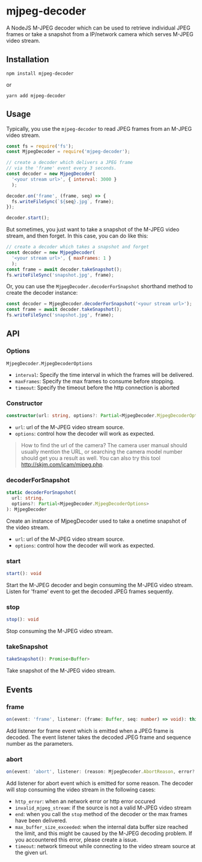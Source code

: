 # mjpeg-decoder
A NodeJS M-JPEG decoder which can be used to retrieve individual JPEG frames or take a snapshot from a IP/network camera which serves M-JPEG video stream.

## Installation
```
npm install mjpeg-decoder
```

or

```
yarn add mjpeg-decoder
```

## Usage

Typically, you use the `mjpeg-decoder` to read JPEG frames from an M-JPEG video stream.

```javascript
const fs = require('fs');
const MjpegDecoder = require('mjpeg-decoder');

// create a decoder which delivers a JPEG frame
// via the 'frame' event every 3 seconds.
const decoder = new MjpegDecoder(
  '<your stream url>', { interval: 3000 }
  );

decoder.on('frame', (frame, seq) => {
  fs.writeFileSync(`${seq}.jpg`, frame);
});

decoder.start();
```

But sometimes, you just want to take a snapshot of the M-JPEG video stream, and then forget. In this case, you can do like this:
```javascript
// create a decoder which takes a snapshot and forget
const decoder = new MjpegDecoder(
  '<your stream url>', { maxFrames: 1 }
  );
const frame = await decoder.takeSnapshot();
fs.writeFileSync('snapshot.jpg', frame);
```

Or, you can use the `MjpegDecoder.decoderForSnapshot` shorthand method to create the decoder instance:
```javascript
const decoder = MjpegDecoder.decoderForSnapshot('<your stream url>');
const frame = await decoder.takeSnapshot();
fs.writeFileSync('snapshot.jpg', frame);
```

## API

### Options
`MjpegDecoder.MjpegDecoderOptions`
- `interval`: Specify the time interval in which the frames will be delivered.
- `maxFrames`: Specify the max frames to consume before stopping.
- `timeout`: Specify the timeout before the http connection is aborted

### Constructor
```typescript
constructor(url: string, options?: Partial<MjpegDecoder.MjpegDecoderOptions>)
```

- `url`: url of the M-JPEG video stream source.
- `options`: control how the decoder will work as expected.

> How to find the url of the camera?
> The camera user manual should usually mention the URL, or searching the camera model number should get you a result as well.  You can also try this tool http://skjm.com/icam/mjpeg.php.

### decoderForSnapshot
```typescript
static decoderForSnapshot(
  url: string,
  options?: Partial<MjpegDecoder.MjpegDecoderOptions>
): MjpegDecoder
```

Create an instance of MjpegDecoder used to take a onetime snapshot of the video stream.

- `url`: url of the M-JPEG video stream source.
- `options`: control how the decoder will work as expected.

### start
```typescript
start(): void
```

Start the M-JPEG decoder and begin consuming the M-JPEG video stream. Listen for 'frame' event to get the decoded JPEG frames sequently.

### stop
```typescript
stop(): void
```

Stop consuming the M-JPEG video stream.

### takeSnapshot
```typescript
takeSnapshot(): Promise<Buffer>
```

Take snapshot of the M-JPEG video stream.

## Events

### frame

```typescript
on(event: 'frame', listener: (frame: Buffer, seq: number) => void): this
```

Add listener for frame event which is emitted when a JPEG frame is decoded.
The event listener takes the decoded JPEG frame and sequence number as the parameters.


### abort

```typescript
on(event: 'abort', listener: (reason: MjpegDecoder.AbortReason, error?: Error) => void): this
```

Add listener for abort event which is emitted for some reason. The decoder will stop
consuming the video stream in the following cases:
- `http_error`: when an network error or http error occured
- `invalid_mjpeg_stream`: if the source is not a valid M-JPEG video stream
- `end`: when you call the `stop` method of the decoder or the max frames have been delivered.
- `max_buffer_size_exceeded`: when the internal data buffer size reached the limit, and this might be caused by the M-JPEG decoding problem. If you accountered this error, please create a issue.
- `timeout`: network timeout while connecting to the video stream source at the given url.